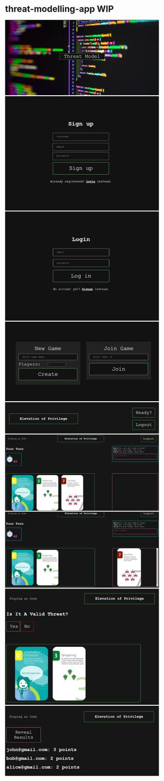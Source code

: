 # threat-modelling-app WIP
<img src="client/src/assets/READMEImages/LandingPage.PNG"  />
<img src="client/src/assets/READMEImages/Signup.PNG"  />
<img src="client/src/assets/READMEImages/Login.PNG"  />
<img src="client/src/assets/READMEImages/NewJoinGame.PNG"  />
<img src="client/src/assets/READMEImages/Ready.PNG"  />
<img src="client/src/assets/READMEImages/GamePage2.PNG"  />
<img src="client/src/assets/READMEImages/CardPlayed.PNG"  />
<img src="client/src/assets/READMEImages/Polling.PNG"  />
<img src="client/src/assets/READMEImages/Results.PNG"  />

